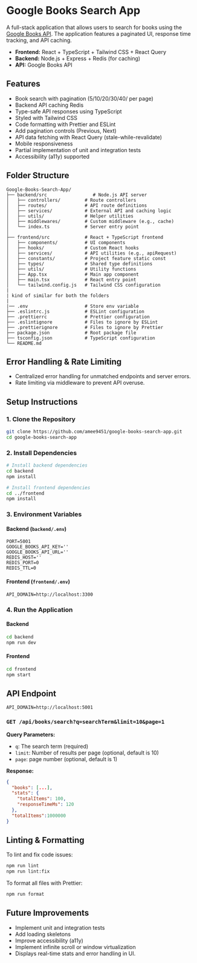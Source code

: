 # Google Books Search App

A full-stack application that allows users to search for books using the [Google Books API](https://developers.google.com/books/docs/v1/using). The application features a paginated UI, response time tracking, and API caching.
- **Frontend:** React + TypeScript + Tailwind CSS + React Query
- **Backend:** Node.js + Express + Redis (for caching)
- **API:** Google Books API



## Features

- Book search with pagination (5/10/20/30/40/ per page)
- Backend API caching Redis
- Type-safe API responses using TypeScript
- Styled with Tailwind CSS
- Code formatting with Prettier and ESLint
- Add pagination controls (Previous, Next)
- API data fetching with React Query (stale-while-revalidate)
- Mobile responsiveness
- Partial implementation of unit and integration tests
- Accessibility (a11y) supported



## Folder Structure

```
Google-Books-Search-App/
├── backend/src                 # Node.js API server
│   ├── controllers/         # Route controllers
│   ├── routes/              # API route definitions
│   ├── services/            # External API and caching logic
│   ├── utils/               # Helper utilities
│   ├── middlewares/         # Custom middleware (e.g., cache)
│   └── index.ts             # Server entry point
│
├── frontend/src             # React + TypeScript frontend
│   ├── components/          # UI components
│   ├── hooks/               # Custom React hooks
│   ├── services/            # API utilities (e.g., apiRequest)
│   ├── constants/           # Project feature static const 
│   ├── types/               # Shared type definitions
│   ├── utils/               # Utility functions
│   ├── App.tsx              # Main app component
│   ├── main.tsx             # React entry point
│   └── tailwind.config.js   # Tailwind CSS configuration
|
| kind of similar for both the folders
|
|── .env                     # Store env variable
├── .eslintrc.js             # ESLint configuration
├── .prettierrc              # Prettier configuration
├── .eslintignore            # Files to ignore by ESLint
├── .prettierignore          # Files to ignore by Prettier
├── package.json             # Root package file
├── tsconfig.json            # TypeScript configuration
└── README.md
```
## Error Handling & Rate Limiting
- Centralized error handling for unmatched endpoints and server errors.
- Rate limiting via middleware to prevent API overuse.


## Setup Instructions

### 1. Clone the Repository

```bash
git clone https://github.com/amee9451/google-books-search-app.git
cd google-books-search-app
```

### 2. Install Dependencies

```bash
# Install backend dependencies
cd backend
npm install

# Install frontend dependencies
cd ../frontend
npm install
```

### 3. Environment Variables

#### Backend (`backend/.env`)

```
PORT=5001
GOOGLE_BOOKS_API_KEY=''
GOOGLE_BOOKS_API_URL=''
REDIS_HOST=''
REDIS_PORT=0
REDIS_TTL=0
```

#### Frontend (`frontend/.env`)

```
API_DOMAIN=http://localhost:3300
```

### 4. Run the Application

#### Backend

```bash
cd backend
npm run dev
```

#### Frontend

```bash
cd frontend
npm start
```

## API Endpoint

```
API_DOMAIN=http://localhost:5001
```

### `GET /api/books/search?q=searchTerm&limit=10&page=1`

**Query Parameters:**

- `q`: The search term (required)
- `limit`: Number of results per page (optional, default is 10)
- `page`: page number (optional, default is 1)

**Response:**

```json
{
  "books": [...],
  "stats": {
    "totalItems": 100,
    "responseTimeMs": 120
  },
  "totalItems":1000000
}
```

## Linting & Formatting

To lint and fix code issues:

```bash
npm run lint
npm run lint:fix
```

To format all files with Prettier:

```bash
npm run format
```


## Future Improvements

- Implement unit and integration tests
- Add loading skeletons
- Improve accessibility (a11y)
- Implement infinite scroll or window virtualization
- Displays real-time stats and error handling in UI.
